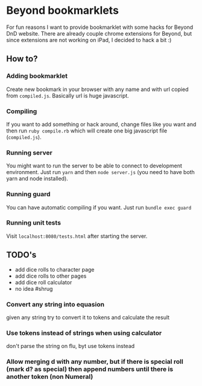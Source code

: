 # Beyond bookmarklets
For fun reasons I want to provide bookmarklet with some hacks for Beyond DnD website. There are already couple chrome extensions for Beyond, but since extensions are not working on iPad, I decided to hack a bit :)
## How to?
### Adding bookmarklet
Create new bookmark in your browser with any name and with url copied from `compiled.js`. Basically url is huge javascript.
### Compiling
If you want to add something or hack around, change files like you want and then run `ruby compile.rb` which will create one big javascript file (`compiled.js`).
### Running server
You might want to run the server to be able to connect to development environment. Just run `yarn` and then `node server.js` (you need to have both yarn and node installed).
### Running guard
You can have automatic compiling if you want. Just run `bundle exec guard`
### Running unit tests
Visit `localhost:8080/tests.html` after starting the server.
## TODO's
- add dice rolls to character page
- add dice rolls to other pages
- add dice roll calculator
- no idea #shrug

### Convert any string into equasion
given any string try to convert it to tokens and calculate the result

### Use tokens instead of strings when using calculator
don't parse the string on flu, byt use tokens instead

### Allow merging d with any number, but if there is special roll (mark d? as special) then append numbers until there is another token (non Numeral)
